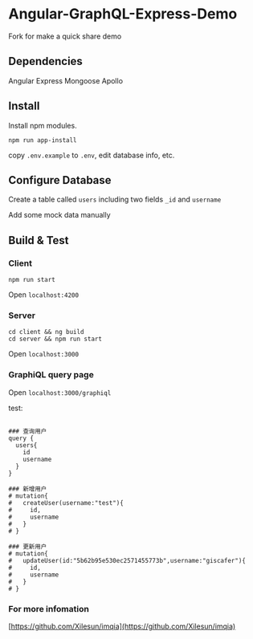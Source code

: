 # Angular-GraphQL-Express-Demo

Fork for make a quick share demo

## Dependencies
Angular
Express
Mongoose
Apollo

## Install

Install npm modules.

```shell
npm run app-install
```

copy `.env.example` to `.env`, edit database info, etc.

## Configure Database

Create a table called `users` including two fields `_id` and `username`

Add some mock data manually

## Build & Test

### Client

```shell
npm run start
```

Open `localhost:4200`

### Server

```shell
cd client && ng build
cd server && npm run start
```

Open `localhost:3000`


### GraphiQL query page

Open `localhost:3000/graphiql`

test:

```graphiql

### 查询用户
query {
  users{
    id
    username
  }
}

### 新增用户
# mutation{
#   createUser(username:"test"){
#     id,
#     username
#   }
# }

### 更新用户
# mutation{
#   updateUser(id:"5b62b95e530ec2571455773b",username:"giscafer"){
#     id,
#     username
#   }
# }

```

### For more infomation

[https://github.com/Xilesun/imqia](https://github.com/Xilesun/imqia)


